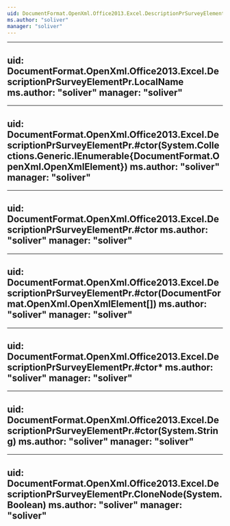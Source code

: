 ```yaml
---
uid: DocumentFormat.OpenXml.Office2013.Excel.DescriptionPrSurveyElementPr
ms.author: "soliver"
manager: "soliver"
---
```


---
uid: DocumentFormat.OpenXml.Office2013.Excel.DescriptionPrSurveyElementPr.LocalName
ms.author: "soliver"
manager: "soliver"
---

---
uid: DocumentFormat.OpenXml.Office2013.Excel.DescriptionPrSurveyElementPr.#ctor(System.Collections.Generic.IEnumerable{DocumentFormat.OpenXml.OpenXmlElement})
ms.author: "soliver"
manager: "soliver"
---

---
uid: DocumentFormat.OpenXml.Office2013.Excel.DescriptionPrSurveyElementPr.#ctor
ms.author: "soliver"
manager: "soliver"
---

---
uid: DocumentFormat.OpenXml.Office2013.Excel.DescriptionPrSurveyElementPr.#ctor(DocumentFormat.OpenXml.OpenXmlElement[])
ms.author: "soliver"
manager: "soliver"
---

---
uid: DocumentFormat.OpenXml.Office2013.Excel.DescriptionPrSurveyElementPr.#ctor*
ms.author: "soliver"
manager: "soliver"
---

---
uid: DocumentFormat.OpenXml.Office2013.Excel.DescriptionPrSurveyElementPr.#ctor(System.String)
ms.author: "soliver"
manager: "soliver"
---

---
uid: DocumentFormat.OpenXml.Office2013.Excel.DescriptionPrSurveyElementPr.CloneNode(System.Boolean)
ms.author: "soliver"
manager: "soliver"
---
